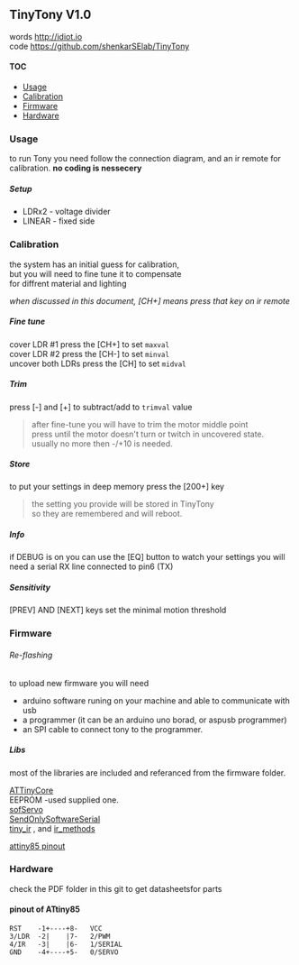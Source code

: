 ## TinyTony V1.0
words http://idiot.io   
code https://github.com/shenkarSElab/TinyTony 


#### TOC
* [Usage](#usage)
* [Calibration](#calibration)
* [Firmware](#firmware)
* [Hardware](#hardware)

### Usage 
to run Tony you need follow the connection diagram, and an ir remote for calibration.  **no coding is nessecery**

##### Setup 
* LDRx2 - voltage divider
* LINEAR - fixed side

### Calibration   
the system has an initial guess for calibration,   
but you will need to fine tune it to compensate   
for diffrent material and lighting  

*when discussed in this document, [CH+] means press that key on ir remote* 
 
##### Fine tune  
cover LDR #1       press the [CH+] to set `maxval`    
cover LDR #2       press the [CH-] to set `minval`   
uncover both LDRs  press the [CH] to set  `midval`  

##### Trim  
press [-] and [+] to subtract/add to `trimval` value  
  > after fine-tune you will have to trim the motor middle point  
  > press until the motor doesn't turn or twitch in uncovered state.  
  > usually no more then -/+10 is needed.   
  
##### Store  
to put your settings in deep memory press the [200+] key  
  > the setting you provide will be stored in TinyTony   
  > so they are remembered and will  reboot.  
  
##### Info
if DEBUG is on you can use the [EQ] button to watch your settings
you will need a serial RX line connected to pin6 (TX)

##### Sensitivity 
  [PREV] AND [NEXT] keys set the minimal motion threshold 
  



### Firmware



###### Re-flashing
to upload new firmware you will need
* arduino software runing on your machine and able to communicate with usb
* a programmer (it can be an arduino uno borad, or aspusb programmer)
* an SPI cable to connect tony to the programmer.

##### Libs
most of the libraries are included and referanced from the firmware folder.

[ATTinyCore](https://github.com/SpenceKonde/ATTinyCore)  
EEPROM -used supplied one.   
[sofServo](http://playground.arduino.cc/ComponentLib/Servo)  
[SendOnlySoftwareSerial](https://forum.arduino.cc/index.php?topic=112013.msg841582#msg841582)  
[tiny_ir](https://gist.github.com/SeeJayDee/caa9b5cc29246df44e45b8e7d1b1cdc5) , and [ir_methods](https://github.com/z3t0/Arduino-IRremote/wiki/Receiving-with-the-IRremote-library)  

[attiny85 pinout](https://camo.githubusercontent.com/081b569122da2244ff7de8bae15eb56947d05cc8/687474703a2f2f6472617a7a792e636f6d2f652f696d672f50696e6f7574543835612e6a7067  )

### Hardware
check the PDF folder in this git to get datasheetsfor parts


#### pinout of ATtiny85  
```
RST    -1+----+8-   VCC  
3/LDR  -2|    |7-   2/PWM  
4/IR   -3|    |6-   1/SERIAL  
GND    -4+----+5-   0/SERVO  
```
